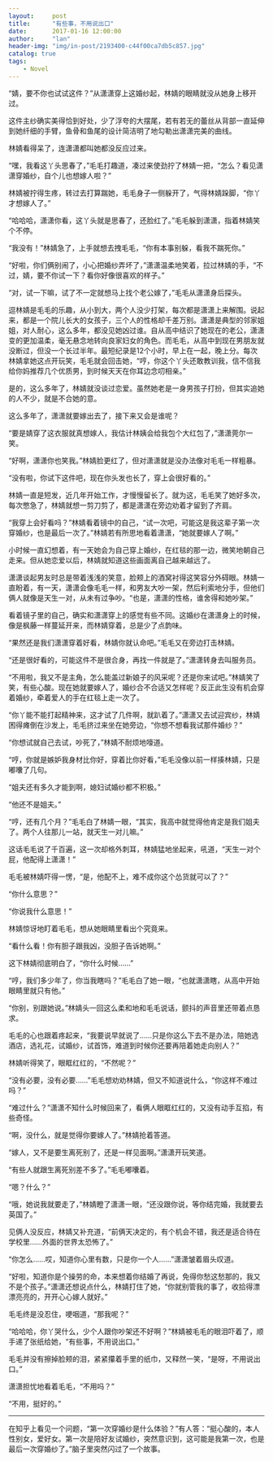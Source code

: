```yaml
---
layout:     post
title:      "有些事，不用说出口"
date:       2017-01-16 12:00:00
author:     "lan"
header-img: "img/in-post/2193400-c44f00ca7db5c857.jpg"
catalog: true
tags:
    - Novel
---
```


“婧，要不你也试试这件？”从潇潇穿上这婚纱起，林婧的眼睛就没从她身上移开过。

这件主纱确实美得恰到好处，少了浮夸的大摆尾，若有若无的蕾丝从背部一直延伸到她纤细的手臂，鱼骨和鱼尾的设计简洁明了地勾勒出潇潇完美的曲线。

林婧看得呆了，连潇潇都叫她都没反应过来。

“嘿，我看这丫头思春了，”毛毛打趣道，凑过来使劲拧了林婧一把，“怎么？看见潇潇穿婚纱，自个儿也想嫁人啦？”

林婧被拧得生疼，转过去打算踹她，毛毛身子一侧躲开了，气得林婧跺脚，“你丫才想嫁人了。”

“哈哈哈，潇潇你看，这丫头就是思春了，还脸红了。”毛毛躲到潇潇，指着林婧笑个不停。

“我没有！”林婧急了，上手就想去拽毛毛，“你有本事别躲，看我不踹死你。”

“好啦，你们俩别闹了，小心把婚纱弄坏了，”潇潇温柔地笑着，拉过林婧的手，“不过，婧，要不你试一下？看你好像很喜欢的样子。”

“对，试一下嘛，试了不一定就想马上找个老公嫁了，”毛毛从潇潇身后探头。

逗林婧是毛毛的乐趣，从小到大，两个人没少打架，每次都是潇潇上来解围。说起来，都是一个院儿长大的女孩子，三个人的性格却千差万别。潇潇是典型的邻家姐姐，对人耐心，这么多年，都没见她凶过谁。自从高中结识了她现在的老公，潇潇变的更加温柔，毫无悬念地转向良家妇女的角色。而毛毛，从高中到现在男朋友就没断过，但没一个长过半年。最短纪录是12个小时，早上在一起，晚上分。每次林婧拿她这点开玩笑，毛毛就会回击她，“哼，你这个丫头还敢教训我，信不信我给你妈推荐几个优质男，到时候天天在你耳边念叨相亲。”

是的，这么多年了，林婧就没谈过恋爱。虽然她老是一身男孩子打扮，但其实追她的人不少，就是不合她的意。

这么多年了，潇潇就要嫁出去了，接下来又会是谁呢？

“要是婧穿了这衣服就真想嫁人，我估计林姨会给我包个大红包了，”潇潇莞尔一笑。

“好啊，潇潇你也笑我。”林婧脸更红了，但对潇潇就是没办法像对毛毛一样粗暴。

“没有啦，你试下这件吧，现在你头发也长了，穿上会很好看的。”

林婧一直是短发，近几年开始工作，才慢慢留长了。就为这，毛毛笑了她好多次，每次憋急了，林婧就想一剪刀剪了，都是潇潇在旁边劝着才留到了齐肩。

“我穿上会好看吗？”林婧看着镜中的自己，“试一次吧，可能这是我这辈子第一次穿婚纱，也是最后一次了。”林婧若有所思地看着潇潇，“她就要嫁人了啊。”

小时候一直幻想着，有一天她会为自己穿上婚纱，在红毯的那一边，微笑地朝自己走来。但从她恋爱以后，林婧就知道这些画面离自己越来越远了。

潇潇谈起男友时总是带着浅浅的笑意，脸颊上的酒窝衬得这笑容分外碍眼。林婧一直盼着，有一天，潇潇会像毛毛一样，和男友大吵一架，然后利索地分手，但他们俩人就像是天生一对，从未有过争吵。“也是，潇潇的性格，谁舍得和她吵架。”

看着镜子里的自己，确实和潇潇穿上的感觉有些不同。这婚纱在潇潇身上的时候，像是枫藤一样蔓延开来，而林婧穿着，总是少了点韵味。

“果然还是我们潇潇穿着好看，林婧你就认命吧。”毛毛又在旁边打击林婧。

“还是很好看的，可能这件不是很合身，再找一件就是了。”潇潇转身去叫服务员。

“不用啦，我又不是主角，怎么能盖过新娘子的风采呢？还是你来试吧。”林婧笑了笑，有些心酸。现在她就要嫁人了，婚纱合不合适又怎样呢？反正此生没有机会穿着婚纱，牵着爱人的手在红毯上走一次了。

“你丫能不能打起精神来，这才试了几件啊，就趴着了。”潇潇又去试迎宾纱，林婧困得瘫倒在沙发上，毛毛挤过来坐在她旁边，“你想不想看我试那件婚纱？”

“你想试就自己去试，吵死了，”林婧不耐烦地嚎道。

“哼，你就是嫉妒我身材比你好，穿着比你好看，”毛毛没像以前一样揍林婧，只是嘟囔了几句。

“姐夫还有多久才能到啊，媳妇试婚纱都不积极。”

“他还不是姐夫。”

“哼，还有几个月？”毛毛白了林婧一眼，“其实，我高中就觉得他肯定是我们姐夫了。两个人往那儿一站，就天生一对儿嘛。”

这话毛毛说了千百遍，这一次却格外刺耳，林婧猛地坐起来，吼道，“天生一对个屁，他配得上潇潇！”

毛毛被林婧吓得一愣，“是，他配不上，难不成你这个怂货就可以了？”

“你什么意思？”

“你说我什么意思！”

林婧惊讶地盯着毛毛，想从她眼睛里看出个究竟来。

“看什么看！你有胆子跟我凶，没胆子告诉她啊。”

这下林婧彻底明白了，“你什么时候……”

“哼，我们多少年了，你当我瞎吗？”毛毛白了她一眼，“也就潇潇瞎，从高中开始眼睛里就只有他。”

“你别，别跟她说。”林婧头一回这么柔和地和毛毛说话，颤抖的声音里还带着点恳求。

毛毛的心也跟着疼起来，“我要说早就说了……只是你这么下去不是办法，陪她选酒店，选礼花，试婚纱，试首饰，难道到时候你还要再陪着她走向别人？”

林婧听得笑了，眼眶红红的，“不然呢？”

“没有必要，没有必要……”毛毛想劝劝林婧，但又不知道说什么，“你这样不难过吗？”

“难过什么？”潇潇不知什么时候回来了，看俩人眼眶红红的，又没有动手互掐，有些奇怪。

“啊，没什么，就是觉得你要嫁人了。”林婧抢着答道。

“嫁人，又不是要生离死别了，还是一样见面啊。”潇潇开玩笑道。

“有些人就跟生离死别差不多了。”毛毛嘟囔着。

“嗯？什么？”

“哦，她说我就要走了，”林婧瞪了潇潇一眼，“还没跟你说，等你结完婚，我就要去英国了。”

见俩人没反应，林婧又补充道，“前俩天决定的，有个机会不错，我还是适合待在学校里……外面的世界太恐怖了。”

“你怎么……哎，知道你心里有数，只是你一个人……”潇潇皱着眉头叹道。

“好啦，知道你是个操劳的命，本来想着你结婚了再说，免得你愁这愁那的，我又不是个孩子。”潇潇还想说点什么，林婧打住了她，“你就别管我的事了，收拾得漂漂亮亮的，开开心心嫁人就好。”

毛毛终是没忍住，哽咽道，“那我呢？”

“哈哈哈，你丫哭什么，少个人跟你吵架还不好啊？”林婧被毛毛的眼泪吓着了，顺手递了张纸给她，“有些事，不用说出口。”

毛毛并没有擦掉脸颊的泪，紧紧攥着手里的纸巾，又释然一笑，“是呀，不用说出口。”

潇潇担忧地看着毛毛，“不用吗？”

“不用，挺好的。”

----
在知乎上看见一个问题，“第一次穿婚纱是什么体验？”有人答：“挺心酸的，本人性别女，爱好女。第一次是陪好友试婚纱，突然意识到，这可能是我第一次，也是最后一次穿婚纱了。”脑子里突然闪过了一个故事。
